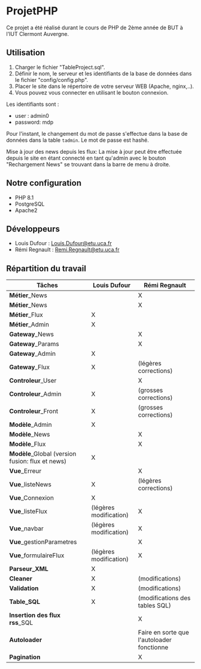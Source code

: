 # ProjetPHP
Ce projet a été réalisé durant le cours de PHP de 2ème année de BUT à l'IUT Clermont Auvergne.  

## Utilisation 
1. Charger le fichier "TableProject.sql".
2. Définir le nom, le serveur et les identifiants de la base de données dans le fichier "config/config.php".
3. Placer le site dans le répertoire de votre serveur WEB (Apache, nginx,..).
4. Vous pouvez vous connecter en utilisant le bouton connexion.

Les identifiants sont :
* user :      admin0
* password:   mdp

Pour l'instant, le changement du mot de passe s'effectue dans la base de données dans la table `tadmin`.
Le mot de passe est hashé.

Mise à jour des news depuis les flux:
La mise à jour peut être effectuée depuis le site en étant connecté en tant qu'admin avec le bouton "Rechargement News" se trouvant dans la barre de menu à droite.

## Notre configuration
* PHP 8.1
* PostgreSQL
* Apache2

## Développeurs 
* Louis Dufour : Louis.Dufour@etu.uca.fr
* Rémi Regnault : Remi.Regnault@etu.uca.fr

## Répartition du travail

**Tâches** | **Louis Dufour**           | **Rémi Regnault** 
 --- |------------------------| --- 
**Métier**_News |                        | X 
**Métier**_News |                        | X 
**Métier**_Flux | X                      |
**Métier**_Admin | X                      |
**Gateway**_News |                        | X 
**Gateway**_Params |                        | X 
**Gateway**_Admin | X                      | 
**Gateway**_Flux | X                      | (légères corrections)
**Controleur**_User |                        |  X
**Controleur**_Admin | X                      | (grosses corrections)
**Controleur**_Front | X                      | (grosses corrections)
**Modèle**_Admin | X                      |  
**Modèle**_News |                        |  X
**Modèle**_Flux |                        |    X  
**Modèle**_Global (version fusion: flux et news) | X                      | 
**Vue**_Erreur|                        |X    
**Vue**_listeNews| X                      |(légères corrections) 
**Vue**_Connexion| X                      |
**Vue**_listeFlux| (légères modification) |X    
**Vue**_navbar|    (légères modification)                    |X    
**Vue**_gestionParametres|                        |X   
**Vue**_formulaireFlux|       (légères modification)                  |X   
**Parseur_XML**| X                      |
**Cleaner**| X                      |(modifications)
**Validation**| X                      |(modifications)
**Table_SQL**| X                      |(modifications des tables SQL)
**Insertion des flux rss**_SQL|                        |X   
**Autoloader**|                        |Faire en sorte que l'autoloader fonctionne
**Pagination** |   |X
 
